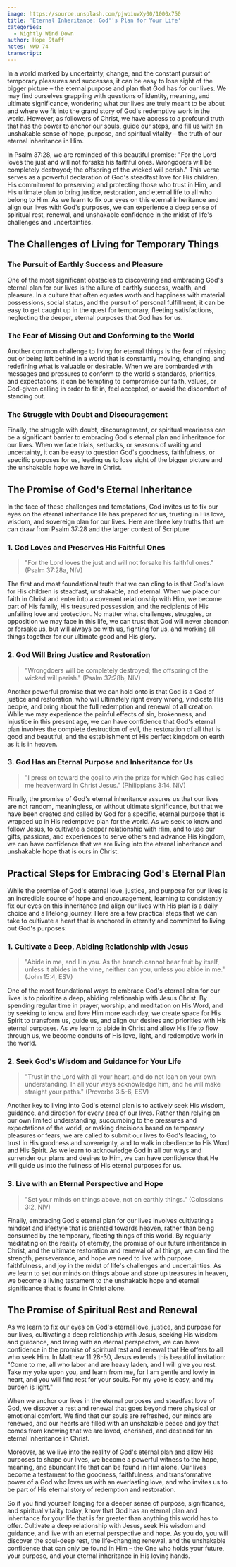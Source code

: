 ```yaml
---
image: https://source.unsplash.com/pjwbiuwXy00/1000x750
title: 'Eternal Inheritance: God''s Plan for Your Life'
categories:
  - Nightly Wind Down
author: Hope Staff
notes: NWD 74
transcript:
---
```

In a world marked by uncertainty, change, and the constant pursuit of temporary pleasures and successes, it can be easy to lose sight of the bigger picture – the eternal purpose and plan that God has for our lives. We may find ourselves grappling with questions of identity, meaning, and ultimate significance, wondering what our lives are truly meant to be about and where we fit into the grand story of God's redemptive work in the world. However, as followers of Christ, we have access to a profound truth that has the power to anchor our souls, guide our steps, and fill us with an unshakable sense of hope, purpose, and spiritual vitality – the truth of our eternal inheritance in Him.

In Psalm 37:28, we are reminded of this beautiful promise: "For the Lord loves the just and will not forsake his faithful ones. Wrongdoers will be completely destroyed; the offspring of the wicked will perish." This verse serves as a powerful declaration of God's steadfast love for His children, His commitment to preserving and protecting those who trust in Him, and His ultimate plan to bring justice, restoration, and eternal life to all who belong to Him. As we learn to fix our eyes on this eternal inheritance and align our lives with God's purposes, we can experience a deep sense of spiritual rest, renewal, and unshakable confidence in the midst of life's challenges and uncertainties.

## **The Challenges of Living for Temporary Things**

### **The Pursuit of Earthly Success and Pleasure**

One of the most significant obstacles to discovering and embracing God's eternal plan for our lives is the allure of earthly success, wealth, and pleasure. In a culture that often equates worth and happiness with material possessions, social status, and the pursuit of personal fulfillment, it can be easy to get caught up in the quest for temporary, fleeting satisfactions, neglecting the deeper, eternal purposes that God has for us.

### **The Fear of Missing Out and Conforming to the World**

Another common challenge to living for eternal things is the fear of missing out or being left behind in a world that is constantly moving, changing, and redefining what is valuable or desirable. When we are bombarded with messages and pressures to conform to the world's standards, priorities, and expectations, it can be tempting to compromise our faith, values, or God-given calling in order to fit in, feel accepted, or avoid the discomfort of standing out.

### **The Struggle with Doubt and Discouragement**

Finally, the struggle with doubt, discouragement, or spiritual weariness can be a significant barrier to embracing God's eternal plan and inheritance for our lives. When we face trials, setbacks, or seasons of waiting and uncertainty, it can be easy to question God's goodness, faithfulness, or specific purposes for us, leading us to lose sight of the bigger picture and the unshakable hope we have in Christ.

## **The Promise of God's Eternal Inheritance**

In the face of these challenges and temptations, God invites us to fix our eyes on the eternal inheritance He has prepared for us, trusting in His love, wisdom, and sovereign plan for our lives. Here are three key truths that we can draw from Psalm 37:28 and the larger context of Scripture:

### **1\. God Loves and Preserves His Faithful Ones**

> "For the Lord loves the just and will not forsake his faithful ones." (Psalm 37:28a, NIV)

The first and most foundational truth that we can cling to is that God's love for His children is steadfast, unshakable, and eternal. When we place our faith in Christ and enter into a covenant relationship with Him, we become part of His family, His treasured possession, and the recipients of His unfailing love and protection. No matter what challenges, struggles, or opposition we may face in this life, we can trust that God will never abandon or forsake us, but will always be with us, fighting for us, and working all things together for our ultimate good and His glory.

### **2\. God Will Bring Justice and Restoration**

> "Wrongdoers will be completely destroyed; the offspring of the wicked will perish." (Psalm 37:28b, NIV)

Another powerful promise that we can hold onto is that God is a God of justice and restoration, who will ultimately right every wrong, vindicate His people, and bring about the full redemption and renewal of all creation. While we may experience the painful effects of sin, brokenness, and injustice in this present age, we can have confidence that God's eternal plan involves the complete destruction of evil, the restoration of all that is good and beautiful, and the establishment of His perfect kingdom on earth as it is in heaven.

### **3\. God Has an Eternal Purpose and Inheritance for Us**

> "I press on toward the goal to win the prize for which God has called me heavenward in Christ Jesus." (Philippians 3:14, NIV)

Finally, the promise of God's eternal inheritance assures us that our lives are not random, meaningless, or without ultimate significance, but that we have been created and called by God for a specific, eternal purpose that is wrapped up in His redemptive plan for the world. As we seek to know and follow Jesus, to cultivate a deeper relationship with Him, and to use our gifts, passions, and experiences to serve others and advance His kingdom, we can have confidence that we are living into the eternal inheritance and unshakable hope that is ours in Christ.

## **Practical Steps for Embracing God's Eternal Plan**

While the promise of God's eternal love, justice, and purpose for our lives is an incredible source of hope and encouragement, learning to consistently fix our eyes on this inheritance and align our lives with His plan is a daily choice and a lifelong journey. Here are a few practical steps that we can take to cultivate a heart that is anchored in eternity and committed to living out God's purposes:

### **1\. Cultivate a Deep, Abiding Relationship with Jesus**

> "Abide in me, and I in you. As the branch cannot bear fruit by itself, unless it abides in the vine, neither can you, unless you abide in me." (John 15:4, ESV)

One of the most foundational ways to embrace God's eternal plan for our lives is to prioritize a deep, abiding relationship with Jesus Christ. By spending regular time in prayer, worship, and meditation on His Word, and by seeking to know and love Him more each day, we create space for His Spirit to transform us, guide us, and align our desires and priorities with His eternal purposes. As we learn to abide in Christ and allow His life to flow through us, we become conduits of His love, light, and redemptive work in the world.

### **2\. Seek God's Wisdom and Guidance for Your Life**

> "Trust in the Lord with all your heart, and do not lean on your own understanding. In all your ways acknowledge him, and he will make straight your paths." (Proverbs 3:5-6, ESV)

Another key to living into God's eternal plan is to actively seek His wisdom, guidance, and direction for every area of our lives. Rather than relying on our own limited understanding, succumbing to the pressures and expectations of the world, or making decisions based on temporary pleasures or fears, we are called to submit our lives to God's leading, to trust in His goodness and sovereignty, and to walk in obedience to His Word and His Spirit. As we learn to acknowledge God in all our ways and surrender our plans and desires to Him, we can have confidence that He will guide us into the fullness of His eternal purposes for us.

### **3\. Live with an Eternal Perspective and Hope**

> "Set your minds on things above, not on earthly things." (Colossians 3:2, NIV)

Finally, embracing God's eternal plan for our lives involves cultivating a mindset and lifestyle that is oriented towards heaven, rather than being consumed by the temporary, fleeting things of this world. By regularly meditating on the reality of eternity, the promise of our future inheritance in Christ, and the ultimate restoration and renewal of all things, we can find the strength, perseverance, and hope we need to live with purpose, faithfulness, and joy in the midst of life's challenges and uncertainties. As we learn to set our minds on things above and store up treasures in heaven, we become a living testament to the unshakable hope and eternal significance that is found in Christ alone.

## **The Promise of Spiritual Rest and Renewal**

As we learn to fix our eyes on God's eternal love, justice, and purpose for our lives, cultivating a deep relationship with Jesus, seeking His wisdom and guidance, and living with an eternal perspective, we can have confidence in the promise of spiritual rest and renewal that He offers to all who seek Him. In Matthew 11:28-30, Jesus extends this beautiful invitation: "Come to me, all who labor and are heavy laden, and I will give you rest. Take my yoke upon you, and learn from me, for I am gentle and lowly in heart, and you will find rest for your souls. For my yoke is easy, and my burden is light."

When we anchor our lives in the eternal purposes and steadfast love of God, we discover a rest and renewal that goes beyond mere physical or emotional comfort. We find that our souls are refreshed, our minds are renewed, and our hearts are filled with an unshakable peace and joy that comes from knowing that we are loved, cherished, and destined for an eternal inheritance in Christ.

Moreover, as we live into the reality of God's eternal plan and allow His purposes to shape our lives, we become a powerful witness to the hope, meaning, and abundant life that can be found in Him alone. Our lives become a testament to the goodness, faithfulness, and transformative power of a God who loves us with an everlasting love, and who invites us to be part of His eternal story of redemption and restoration.

So if you find yourself longing for a deeper sense of purpose, significance, and spiritual vitality today, know that God has an eternal plan and inheritance for your life that is far greater than anything this world has to offer. Cultivate a deep relationship with Jesus, seek His wisdom and guidance, and live with an eternal perspective and hope. As you do, you will discover the soul-deep rest, the life-changing renewal, and the unshakable confidence that can only be found in Him – the One who holds your future, your purpose, and your eternal inheritance in His loving hands.